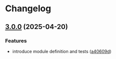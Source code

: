 # Changelog

## [3.0.0](https://github.com/SocketSomeone/nestjs-hot-shots/compare/2.0.21...3.0.0) (2025-04-20)

### Features

* introduce module definition and tests ([a40609d](https://github.com/SocketSomeone/nestjs-hot-shots/commit/a40609dcaafda6b0d67ea3c838c7fd91298541e4))
